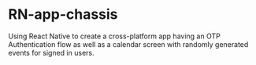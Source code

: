 # RN-app-chassis

Using React Native to create a cross-platform app having an OTP Authentication flow as well as a calendar screen with randomly generated events for signed in users.
